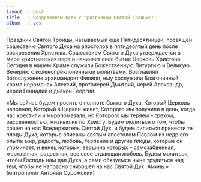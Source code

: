 ```yaml
---
layout  : post
title   : Поздравляем всех с праздником Святой Троицы!!!
album   : yes
---
```

Праздник Святой Троицы, называемый еще Пятидесятницей, посвящен сошествию Святого Духа на апостолов в пятидесятый день после воскресения Христова. Сошествием Святого Духа утверждается в мире христианская вера и начинает свое бытие Церковь Христова.
Сегодня в нашем Храме служили Божественную Литургию и Великую Вечерню с коленопреклоненными молитвами. Возглавлял богослужение архимандрит Филипп, ему сослужили Благочинный храма иеромонах Алексий, протоиерей Дмитрий, иерей Александр, иерей Геннадий и диакон Георгий.

«Мы сейчас будем просить о полноте Святого Духа, Который Церковь наполнил, Который в Церкви живет, Которого мы получили в день, когда нас крестили и миропомазали, но Которого мы теряем – грехом, рассеянностью, жизнью не по Христу. Будем молиться о том, чтобы сошел на нас Вседержитель Святой Дух, и будем силиться принести те плоды Духа, которые описаны святым апостолом Павлом из недр его опыта: мир, радость, любовь, терпение и другие плоды, которые он упоминает, и венец которых, вершина которых – самозабвенная, жертвенная, радостная, все свое отдающая любовь. Будем молиться, чтобы Господь нам дал Духа, а сами обязуемся ныне трудиться над тем, чтобы не напрасно снизошел на нас Святой Дух. Аминь.» (митрополит Антоний Су́рожский)
